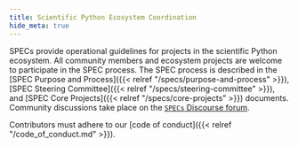 ```yaml
---
title: Scientific Python Ecosystem Coordination
hide_meta: true
---
```


SPECs provide operational guidelines for projects in the scientific Python ecosystem.
All community members and ecosystem projects are welcome to participate in the SPEC process.
The SPEC process is described in the
[SPEC Purpose and Process]({{< relref "/specs/purpose-and-process" >}}),
[SPEC Steering Committee]({{< relref "/specs/steering-committee" >}}), and
[SPEC Core Projects]({{< relref "/specs/core-projects" >}}) documents.
Community discussions take place on the
[`SPECs` Discourse forum](https://discuss.scientific-python.org/c/specs/6).

Contributors must adhere to our [code of conduct]({{< relref "/code_of_conduct.md" >}}).

